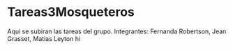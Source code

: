 # Tareas3Mosqueteros
Aqui se subiran las tareas del grupo.
Integrantes: Fernanda Robertson, Jean Grasset, Matias Leyton
hi